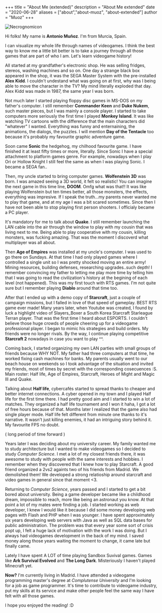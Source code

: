 +++
title = "About Me (extended)"
description = "About Me extended"
date = "2020-06-28"
aliases = ["about","about-muoz", "about-extended"]
author = "Muoz"
+++

![Necrognomicon](/images/yo_raynor_banner.png)

Hi folks! My name is **Antonio Muñoz**. I'm from Murcia, Spain.

I can visualize my whole life through names of videogames. I think the best way to know me a little bit better is to take a journey through all those games that are part of who I am. Let's learn videogame history!

All started at my grandfather's electronic shop. He was selling fridges, stereos, washing machines and so on. One day a strange black box appeared in the shop, it was the SEGA Master System with the pre-installed **Alex Kidd**. I couldn't undestand what was going on at first, why was I being able to move the character in the TV? My mind literally exploded that day. Alex Kidd was made in 1987, the same year I was born.

Not much later I started playing floppy disc games in MS-DOS on my father's computer. I still remember **Commander Keen** and **Duke Nukem**, such master pieces, but I was mainly a console player. I started to take computers more seriously the first time I played **Monkey Island**. It was like watching TV cartoons with the difference that the main characters did "whatever" I wanted. Everything was funny and enternaining, the animations, the dialogs, the puzzles. I will mention **Day of the Tentacle** too because it's probably my favourite graphic adventure game.

Soon came **Sonic** the hedgehog, my chilhood favourite game. I have finished it at least fifty times or more, literally. Since Sonic I have a special attachment to platform games genre. For example, nowadays when I play Ori or Hollow Knight I still feel the same as when I was playing Sonic. I became a SEGA fan..

Then, my uncle started to bring computer games. **Wolfenstein 3D** was born. I was amazed seeing a 3D world, it felt so realistic! You can imagine the next game in this time line, **DOOM**. Omfg what was that!! It was like playing Wolfenstein but ten times better, all those monsters, the effects, everything was impresive. If I speak the truth...my parents never wanted me to play that game, and at my age I was a bit scared sometimes. Since then I have not been able to stop playing first person shooters. I officialy became a PC player.

It's mandatory for me to talk about **Quake**. I still remember launching the LAN cable into the air through the window to play with my cousin that was living next to me. Being able to play cooperative with my cousin, killing monsters, was fucking amazing. That was the moment I discoverd what multiplayer was all about.

Then **Age of Empires** was installed at my uncle's computer. I was used to go there on Sundays. At that time I had only played games where I controlled a single unit so I was pretty shocked moving an entire army! Mining resources, building defenses, researching upgrades..such depth! I remember convincing my father to letting me play more time by telling him that I was going to read the civilization's history at the begining of each level (not happened). This was my first touch with RTS games. I'm not quite sure but I remember playing **Diablo** around that time too.

After that I ended up with a demo copy of **Starcraft**, just a couple of campaign missions, but I falled in love of that speed of gameplay. BEST RTS game ever made! Many years later, when Youtube was created, I found by luck a highlight video of Slayers_Boxer a South Korea Starcraft Starleague Terran player. That was the first time I heard about ESPORTS. I couldn't believe those huge crowds of people cheering up for a videogame professional player. I began to mimic his strategies and build orders. My friends were no longer rivals. By the way, I continue playing competitive **Starcraft 2** nowadays in case you want to play ^^.

Coming back, I started organizing my own LAN parties with small groups of friends because WHY NOT. My father had three computers at that time, he worked fixing cash machines for banks. My parents usually went to our beach house on weekends so I took advantage of the situation and invited my friends, most of times by secret with the corresponding cosecuences :S. Main roster: Half life, Age of Empires, Starcraft, Heroes of Might and Magic III and Quake.

Talking about **Half life**, cybercafés started to spread thanks to cheaper and better internet connections. A cyber opened in my town and I played Half life for the first time there. I had pretty good aim and I started to win a lot of matches. They organized a half life tournament and I won it haha, I got a lot of free hours because of that. Months later I realized that the game also had single player mode. Half life felt different from minute one thanks to it's narrative. It wasn't just killing enemies, it had an intriguing story behind it. My favourite FPS no doubt.

( long period of time forward )

Years later I was deciding about my university career. My family wanted me to study architecture but I wanted to make videogames so I decided to study *Computer Science*. I met a lot of my closest friends there, it was awesome to study with people with the same interests and hobbies. I remember when they discovered that I knew how to play Starcraft. A good friend organized a 2vs2 againts two of his friends from Madrid. We demolished them! We developed a strong relatioship around starcraft and video games in general since that moment <3.

Returning to *Computer Science*, years passed and I started to get a bit bored about university. Being a game developer became like a childhood dream, impossible to reach, more like being an astronaut you know. At that point a lot of my mates were finding a job. I started working as web developer, I knew I would like it because I did some money developing web pages with Flash and PHP when I was younger. I have spent approximately six years developing web servers with Java as well as SQL data bases for public administration. The problem was that every year some sort of crisis popt up, I felt a huge lack of motivation with the work I was doing. But I always had videogames development in the back of my mind. I saved money along those years waiting the moment to change, it came late but finally came.

Lately I have spent A LOT of time playing Sandbox Suvival games. Games like **Ark Survival Evolved** and **The Long Dark**. Misteriously I haven't played Minecraft yet.

**Now?** I'm currently living in Madrid. I have attended a videogame programming master's degree at *Complutense University* and I'm looking for a job as game programmer. It's time to contribute to videogame industry, put my skills at its service and make other people feel the same way I have felt with all those games. 

I hope you enjoyed the reading! :D